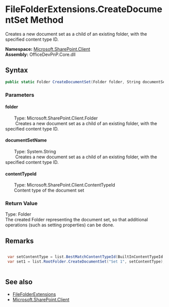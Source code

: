 # FileFolderExtensions.CreateDocumentSet Method  
 Creates a new document set as a child of an existing folder, with the specified content type ID.   

**Namespace:** [Microsoft.SharePoint.Client](Microsoft.SharePoint.Client.md)  
**Assembly:** OfficeDevPnP.Core.dll  
## Syntax
```C#
public static Folder CreateDocumentSet(Folder folder, String documentSetName, ContentTypeId contentTypeId)
```
### Parameters
#### folder  
&emsp;&emsp;Type: Microsoft.SharePoint.Client.Folder  
&emsp;&emsp; Creates a new document set as a child of an existing folder, with the specified content type ID.   

  

#### documentSetName  
&emsp;&emsp;Type: System.String  
&emsp;&emsp; Creates a new document set as a child of an existing folder, with the specified content type ID.   

  

#### contentTypeId  
&emsp;&emsp;Type: Microsoft.SharePoint.Client.ContentTypeId  
&emsp;&emsp;Content type of the document set  

  

### Return Value
Type: Folder  
The created Folder representing the document set, so that additional operations (such as setting properties) can be done.  


## Remarks

```C#

 var setContentType = list.BestMatchContentTypeId(BuiltInContentTypeId.DocumentSet);
 var set1 = list.RootFolder.CreateDocumentSet("Set 1", setContentType);
            
```
  
## See also
- [FileFolderExtensions](Microsoft.SharePoint.Client.FileFolderExtensions.md) 
- [Microsoft.SharePoint.Client](Microsoft.SharePoint.Client.md) 
